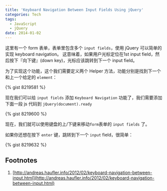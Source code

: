 ```yaml
---
title: 'Keyboard Navigation Between Input Fields Using jQuery'
categories: Tech
tags:
  - JavaScript
  - jQuery
date: 2014-01-02
---
```


这里有一个 form 表单，表单里包含多个 `input fields`，使用 jQuery 可以简单的实现 keyboard navigation。 这意味着，如果用户光标定位在1st input field，然后按下『向下键』(down key)，光标应该跳转到下一个 input field。

为了实现这个功能，这个我们需要定义两个 Helper 方法，功能分别是找到下一个和上一个给定的 `element`：

{% gist 8219581 %}

<!-- more -->

现在我们可以给 `input fields` 添加 `Keyboard Navigation` 功能了，我们需要添加下面一段 js 代码到 `jQuery(document).ready`

{% gist 8219600 %}

现在，我们就可以使用键盘的上/下键来移动`form`表单的 `input fields` 了。

如果你还想在按下 `enter` 键，跳转到下一个 `input` field，很简单：

{% gist 8219632 %}

## Footnotes
1. [http://andreas.haufler.info/2012/02/keyboard-navigation-between-input.html](http://andreas.haufler.info/2012/02/keyboard-navigation-between-input.html)
